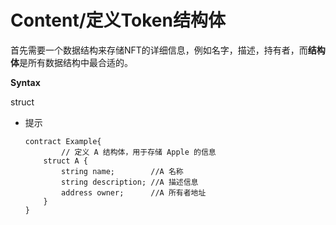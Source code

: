 # Content/**定义Token结构体**

首先需要一个数据结构来存储NFT的详细信息，例如名字，描述，持有者，而**结构体**是所有数据结构中最合适的。

**Syntax**

struct

- 提示
    
    ```solidity
    contract Example{
    		// 定义 A 结构体，用于存储 Apple 的信息
        struct A {
            string name;        //A 名称
            string description; //A 描述信息
            address owner;      //A 所有者地址
        } 
    }
    ```